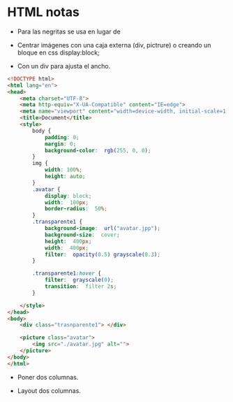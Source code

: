 # HTML notas

- Para las negritas se usa <span> </span> en lugar de <strong> </strong>

- Centrar imágenes con una caja externa  (div, pictrure) o creando un bloque en css display:block;

- Con un div para ajusta el ancho.
```html
<!DOCTYPE html>
<html lang="en">
<head>
    <meta charset="UTF-8">
    <meta http-equiv="X-UA-Compatible" content="IE=edge">
    <meta name="viewport" content="width=device-width, initial-scale=1.0">
    <title>Document</title>
    <style>
		body {
			padding: 0;
			margin: 0;
			background-color:  rgb(255, 0, 0);
		}
		img {
			width: 100%;
			height: auto;
		}
		.avatar {
			display: block;
			width:  100px;
			border-radius:  50%;
		}
		.transparente1 {
			background-image:  url("avatar.jpp");
			background-size:  cover;
			height:  400px;
			width:  400px;
			filter:  opacity(0.5) grayscale(0.3);
		}

		.transparente1:hover {
			filter:  grayscale(0);
			transition:  filter 2s;
		}

	</style>
</head>
<body>
	<div class="trasnparente1"> </div>

    <picture class="avatar">
        <img src="./avatar.jpg" alt="">
    </picture>
</body>
</html>
```

- Poner dos columnas.

- Layout dos columnas.